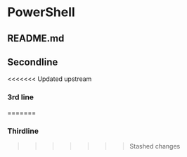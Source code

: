 # PowerShell
## README.md
## Secondline
<<<<<<< Updated upstream
### 3rd line

=======
### Thirdline
>>>>>>> Stashed changes
